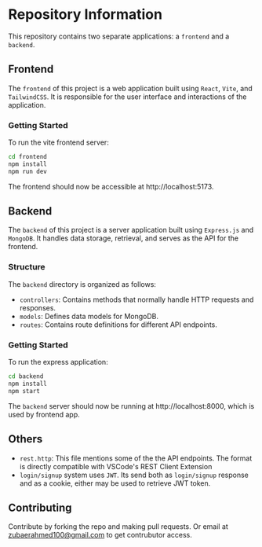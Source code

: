 # Repository Information

This repository contains two separate applications: a `frontend` and a `backend`.

## Frontend

The `frontend` of this project is a web application built using `React`, `Vite`, and `TailwindCSS`. It is responsible for the user interface and interactions of the application.

### Getting Started

To run the vite frontend server:

```bash
cd frontend
npm install
npm run dev
```

The frontend should now be accessible at http://localhost:5173.

## Backend

The `backend` of this project is a server application built using `Express.js` and `MongoDB`. It handles data storage, retrieval, and serves as the API for the frontend.

### Structure

The `backend` directory is organized as follows:

- `controllers`: Contains methods that normally handle HTTP requests and responses.
- `models`: Defines data models for MongoDB.
- `routes`: Contains route definitions for different API endpoints.

### Getting Started

To run the express application:

```bash
cd backend
npm install
npm start
```

The `backend` server should now be running at http://localhost:8000, which is used by frontend app.

## Others

- `rest.http`: This file mentions some of the the API endpoints. The format is directly compatible with VSCode's REST Client Extension
- `login/signup` system uses `JWT`. Its send both as `login/signup` response and as a cookie, either may be used to retrieve JWT token.

## Contributing

Contribute by forking the repo and making pull requests. Or email at zubaerahmed100@gmail.com to get contrubutor access.
